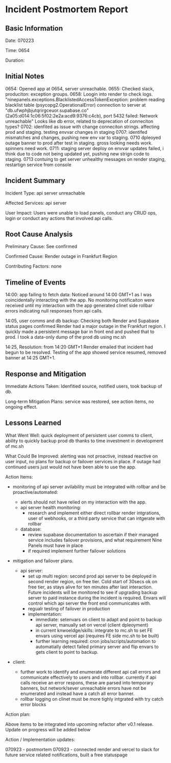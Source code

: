 # Incident Postmortem Report

## Basic Information
Date: 070223

Time: 0654

Duration:

## Initial Notes

0654: Opened app at 0654, server unreachable.
0655: Checked slack, produciton: exception groups.
0658: Loogin into render to check logs. "ninepanels.exceptions.BlacklistedAccessTokenException: problem reading blacklist table (psycopg2.OperationalError) connection to server at "db.ufwphjbjutqrirgceuor.supabase.co" (2a05:d014:1c06:5f02:2e2a:acd9:9376:c4cb), port 5432 failed: Network unreachable"
Looks like db error, related to deprecation of conneciton types?
0702: idenfited as issue with change conneciton strings. affecting prod and staging. testing envvar changes in staging
0707: identifed mismatches and changes, pushing new env var to staging.
0710 dpleoyed outage banner to prod after test in staging. gross looking needs work. spinners need work.
0711: staging server deploy on envvar updates failed, i think due to code not being updated yet, pushing new strign code to staging.
0713 contuing to get server unhealthy messages on render staging, restartign service from console


## Incident Summary
Incident Type: api server unreachable

Affected Services:  api server

User Impact: Users were unable to load panels, conduct any CRUD ops, login or conduct any actions that involved api calls.

## Root Cause Analysis

Preliminary Cause: See confirmed

Confirmed Cause: Render outage in Frankfurt Region

Contributing Factors: none

## Timeline of Events
14:00: app failing to fetch data: Noticed around 14:00 GMT+1 as I was coincidentally interacting with the app. No monitoring notificaiton were received until my interaction with the app generated clinet side rollbar errors indicating null responses from api calls.

14:05, user comms and db backup: Checking both Render and Supabase status pages confirmed Render had a major outage in the Frankfurt region. I quickly made a persistent message bar in front end and pushed that to prod. I took a data-only dump of the prod db using mc.sh

14:25, Resolution: from 14:20 GMT+1 Render emailed that incident had begun to be resolved. Testing of the app showed service resumed, removed banner at 14:25 GMT+1.

## Response and Mitigation
Immediate Actions Taken: Idenfitied source, notified users, took backup of db.

Long-term Mitigation Plans: service was restored, see action items, no ongoing effect.

## Lessons Learned
What Went Well: quick deployment of persistent user comms to client, ability to quickly backup prod db thanks to time investment in development of mc.sh

What Could Be Improved: alerting was not proactive, instead reactive on user input, no plans for backup or failover services in place. if outage had continued users just would not have been able to use the app.

Action Items:
 - monitoring of api server avilability must be integrated with rollbar and be proactive/automated:
   - alerts should not have relied on my interaction with the app.
   - api server health monitoring:
     - research and implement either direct rollbar render intgrations, user of webhooks, or a third party service that can intgerate with rollbar
   - database:
     - review supabase documentation to ascertain if their managed service includes failover provisions, and what requirement Nine Panels must have in place
     - if required implement further failover solutions
 - mitigation and failover plans.
   - api server:
     - set up multi region: second prod api server to be deployed in second render region, on free tier. Cold start of 30secs ok on free tier, as stays alive for ten minutes after last interaction. Future incidents will be monitored to see if upgrading backup server to paid instance during the incident is required. Envars will control which api server the front end communicates with.
     - regualr testing of failover in production
     - implementation:
       - immediate: setenvars on client to adapt and point to backup api server, manually set on vercel (client dpleoyment)
       - in current knwoeldge/skills: integrate to mc.sh to set FE envars using vercel api (requires FE side mc.sh to be built)
       - further learning required: cron jobs/scripts/automation to automatially detect failed primary server and flip envars to gets client to point to backup.

 - client:
   - further work to identify and enumerate different api call errors and communicate effectively to users and into rollbar. currently if api calls receive an error respons, these are parsed into temporary banners, but network/sever unreachable errors have not be enumerated and instead have a catch all error banner.
   -  rollbar logging on clinet must be more tighly intgrated with try catch error blocks

Action plan:

Above items to be integrated into upcoming refactor after v0.1 release. Update on progress will be added below

Action / Implementation updates:

070923 - postmortem
070923 - connected render and vercel to slack for future service related notifications, built a free statuspage
